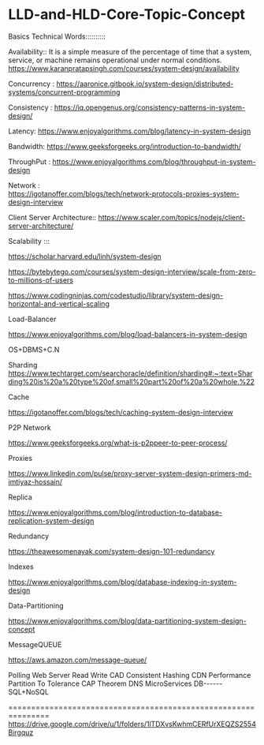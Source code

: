 # LLD-and-HLD-Core-Topic-Concept

Basics Technical Words::::::::::


Availability:: It is a simple measure of the percentage of time that a system, service, or machine remains operational under normal conditions.
https://www.karanpratapsingh.com/courses/system-design/availability



Concurrency :
https://aaronice.gitbook.io/system-design/distributed-systems/concurrent-programming


Consistency :
https://iq.opengenus.org/consistency-patterns-in-system-design/


Latency:
https://www.enjoyalgorithms.com/blog/latency-in-system-design


Bandwidth:
https://www.geeksforgeeks.org/introduction-to-bandwidth/


ThroughPut : 
https://www.enjoyalgorithms.com/blog/throughput-in-system-design


Network :  
https://igotanoffer.com/blogs/tech/network-protocols-proxies-system-design-interview



Client Server Architecture::
https://www.scaler.com/topics/nodejs/client-server-architecture/

Scalability :::

https://scholar.harvard.edu/linh/system-design


https://bytebytego.com/courses/system-design-interview/scale-from-zero-to-millions-of-users


https://www.codingninjas.com/codestudio/library/system-design-horizontal-and-vertical-scaling



Load-Balancer

https://www.enjoyalgorithms.com/blog/load-balancers-in-system-design


OS+DBMS+C.N

Sharding 
https://www.techtarget.com/searchoracle/definition/sharding#:~:text=Sharding%20is%20a%20type%20of,small%20part%20of%20a%20whole.%22


Cache

https://igotanoffer.com/blogs/tech/caching-system-design-interview


P2P Network

https://www.geeksforgeeks.org/what-is-p2ppeer-to-peer-process/

Proxies

https://www.linkedin.com/pulse/proxy-server-system-design-primers-md-imtiyaz-hossain/

Replica

https://www.enjoyalgorithms.com/blog/introduction-to-database-replication-system-design

Redundancy

https://theawesomenayak.com/system-design-101-redundancy

Indexes

https://www.enjoyalgorithms.com/blog/database-indexing-in-system-design

Data-Partitioning

https://www.enjoyalgorithms.com/blog/data-partitioning-system-design-concept

MessageQUEUE

https://aws.amazon.com/message-queue/

Polling
Web Server
Read Write
CAD
Consistent Hashing
CDN
Performance
Partition To Tolerance
CAP Theorem
DNS
MicroServices
DB------SQL+NoSQL


===============================================================
https://drive.google.com/drive/u/1/folders/1lTDXvsKwhmCERfUrXEQZS2554Birgquz






